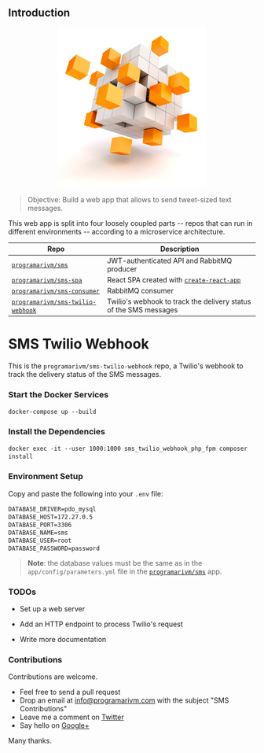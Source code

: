 ## Introduction

<p align="center">
	<img src="https://github.com/programarivm/sms-twilio-webhook/blob/master/resources/cubes.jpg" />
</p>

> Objective: Build a web app that allows to send tweet-sized text messages.

This web app is split into four loosely coupled parts -- repos that can run in different environments -- according to a microservice architecture.

| Repo                                                                           | Description                                                                                |
|--------------------------------------------------------------------------------|--------------------------------------------------------------------------------------------|
| [`programarivm/sms`](https://github.com/programarivm/sms)                      | JWT-authenticated API and RabbitMQ producer                                                |
| [`programarivm/sms-spa`](https://github.com/programarivm/sms-spa)              | React SPA created with [`create-react-app`](https://github.com/facebook/create-react-app)  |
| [`programarivm/sms-consumer`](https://github.com/programarivm/sms-consumer)    | RabbitMQ consumer                                                                          |
| [`programarivm/sms-twilio-webhook`](https://github.com/programarivm/sms-twilio-webook)  | Twilio's webhook to track the delivery status of the SMS messages                          |

# SMS Twilio Webhook

This is the `programarivm/sms-twilio-webhook` repo, a Twilio's webhook to track the delivery status of the SMS messages.

### Start the Docker Services

    docker-compose up --build

### Install the Dependencies

    docker exec -it --user 1000:1000 sms_twilio_webhook_php_fpm composer install

### Environment Setup

Copy and paste the following into your `.env` file:

    DATABASE_DRIVER=pdo_mysql
    DATABASE_HOST=172.27.0.5
    DATABASE_PORT=3306
    DATABASE_NAME=sms
    DATABASE_USER=root
    DATABASE_PASSWORD=password

> **Note**: the database values must be the same as in the `app/config/parameters.yml` file in the [`programarivm/sms`](https://github.com/programarivm/sms) app.

### TODOs

- Set up a web server

- Add an HTTP endpoint to process Twilio's request

- Write more documentation

### Contributions

Contributions are welcome.

- Feel free to send a pull request
- Drop an email at info@programarivm.com with the subject "SMS Contributions"
- Leave me a comment on [Twitter](https://twitter.com/programarivm)
- Say hello on [Google+](https://plus.google.com/+Programarivm)

Many thanks.
